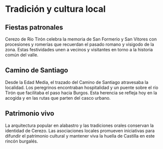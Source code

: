 # Tradición y cultura local

## Fiestas patronales
Cerezo de Río Tirón celebra la memoria de San Formerio y San Vitores con procesiones y romerías que recuerdan el pasado romano y visigodo de la zona. Estas festividades unen a vecinos y visitantes en torno a la historia común del valle.

## Camino de Santiago
Desde la Edad Media, el trazado del Camino de Santiago atravesaba la localidad. Los peregrinos encontraban hospitalidad y un puente sobre el río Tirón que facilitaba el paso hacia Burgos. Esta herencia se refleja hoy en la acogida y en las rutas que parten del casco urbano.

## Patrimonio vivo
La arquitectura popular en alabastro y las tradiciones orales conservan la identidad de Cerezo. Las asociaciones locales promueven iniciativas para difundir el patrimonio cultural y mantener viva la huella de Castilla en este rincón burgalés.
